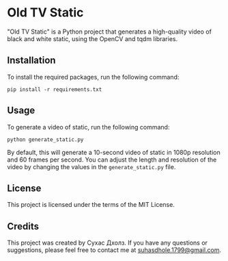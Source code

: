 # Old TV Static

"Old TV Static" is a Python project that generates a high-quality video of black and white static, using the OpenCV and tqdm libraries.

## Installation

To install the required packages, run the following command:
```
pip install -r requirements.txt
```

## Usage

To generate a video of static, run the following command:
```
python generate_static.py
```

By default, this will generate a 10-second video of static in 1080p resolution and 60 frames per second. You can adjust the length and resolution of the video by changing the values in the `generate_static.py` file.

## License

This project is licensed under the terms of the MIT License.

## Credits

This project was created by Сухас Дхолз. If you have any questions or suggestions, please feel free to contact me at suhasdhole.1799@gmail.com.
